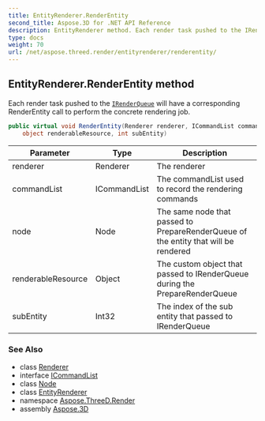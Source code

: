 ```yaml
---
title: EntityRenderer.RenderEntity
second_title: Aspose.3D for .NET API Reference
description: EntityRenderer method. Each render task pushed to the IRenderQueue will have a corresponding RenderEntity call to perform the concrete rendering job
type: docs
weight: 70
url: /net/aspose.threed.render/entityrenderer/renderentity/
---
```

## EntityRenderer.RenderEntity method

Each render task pushed to the [`IRenderQueue`](../../irenderqueue/) will have a corresponding RenderEntity call to perform the concrete rendering job.

```csharp
public virtual void RenderEntity(Renderer renderer, ICommandList commandList, Node node, 
    object renderableResource, int subEntity)
```

| Parameter | Type | Description |
| --- | --- | --- |
| renderer | Renderer | The renderer |
| commandList | ICommandList | The commandList used to record the rendering commands |
| node | Node | The same node that passed to PrepareRenderQueue of the entity that will be rendered |
| renderableResource | Object | The custom object that passed to IRenderQueue during the PrepareRenderQueue |
| subEntity | Int32 | The index of the sub entity that passed to IRenderQueue |

### See Also

* class [Renderer](../../renderer/)
* interface [ICommandList](../../icommandlist/)
* class [Node](../../../aspose.threed/node/)
* class [EntityRenderer](../)
* namespace [Aspose.ThreeD.Render](../../../aspose.threed.render/)
* assembly [Aspose.3D](../../../)


